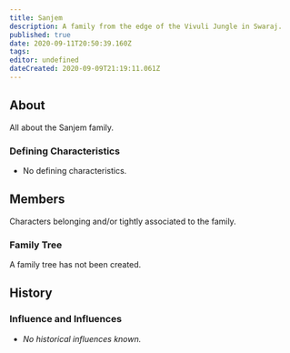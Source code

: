 ```yaml
---
title: Sanjem
description: A family from the edge of the Vivuli Jungle in Swaraj.
published: true
date: 2020-09-11T20:50:39.160Z
tags: 
editor: undefined
dateCreated: 2020-09-09T21:19:11.061Z
---
```


## About

All about the Sanjem family.

### Defining Characteristics

- No defining characteristics.

## Members

Characters belonging and/or tightly associated to the family.

### Family Tree

A family tree has not been created.

## History

### Influence and Influences

- *No historical influences known.*